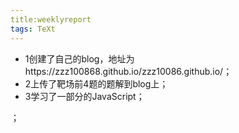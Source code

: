 ```yaml
---
title:weeklyreport
tags: TeXt
---
```


* 1创建了自己的blog，地址为https://zzz100868.github.io/zzz10086.github.io/；
* 2上传了靶场前4题的题解到blog上；
* 3学习了一部分的JavaScript；

；